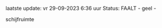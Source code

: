 laatste update: 
vr 29-09-2023  6:36   uur 
Status: FAALT - geel - 
<div class="service Y">schijfruimte</div>